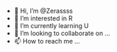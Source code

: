 - 👋 Hi, I’m @Zerassss
- 👀 I’m interested in R
- 🌱 I’m currently learning U
- 💞️ I’m looking to collaborate on ...
- 📫 How to reach me ...

<!---
Zerassss/Zerassss is a ✨ special ✨ repository because its `README.md` (this file) appears on your GitHub profile.
You can click the Preview link to take a look at your changes.
--->
